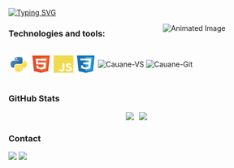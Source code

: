 [![Typing SVG](https://readme-typing-svg.demolab.com?font=Fira+Code&pause=1000&color=6793F7&width=435&lines=Hi%2C+everyone!+I'm+Cauane+Silva.;Welcome+to+my+Github+profile!+)](https://git.io/typing-svg)

<img src="https://bs.uenicdn.com/blog/wp-content/uploads/2018/04/giphy.gif" alt="Animated Image" align="right" width="200">

### Technologies and tools:

<div style="display: inline_block"><br>
  <img align="center" alt="Cauane-Python" height="35" width="40" src="https://raw.githubusercontent.com/devicons/devicon/master/icons/python/python-original.svg">
  <img align="center" alt="Cauane-HTML" height="35" width="40" src="https://raw.githubusercontent.com/devicons/devicon/master/icons/html5/html5-original.svg">
  <img align="center" alt="Cauane-Js" height="35" width="40" src="https://raw.githubusercontent.com/devicons/devicon/master/icons/javascript/javascript-plain.svg">
  <img align="center" alt="Cauane-CSS" height="35" width="40" src="https://raw.githubusercontent.com/devicons/devicon/master/icons/css3/css3-original.svg">
  <img align="center" alt="Cauane-VS" height="35" width="40" src="https://cdn.jsdelivr.net/gh/devicons/devicon/icons/vscode/vscode-original.svg">
  <img align="center" alt="Cauane-Git" height="35" width="40" src="https://cdn.jsdelivr.net/gh/devicons/devicon/icons/git/git-original.svg">
</div><br>

### GitHub Stats

<div align="center" style="display: flex; justify-content: center; gap: 10px;">
  <a href="https://github.com/ccaauu">
    <img height="195px" src="https://github-readme-stats.vercel.app/api?username=ccaauu&show_icons=true&theme=one_dark_pro&include_all_commits=true&count_private=true"/>
  </a>
  <a href="https://github.com/ccaauu">
    <img height="195px" src="https://github-readme-stats.vercel.app/api/top-langs/?username=ccaauu&layout=compact&langs_count=7&theme=one_dark_pro"/>
  </a>
</div>
    
### Contact

<div> 
  <a href="https://br.linkedin.com/in/cauane-silva-a00357325" target="_blank"><img src="https://img.shields.io/badge/-LinkedIn-%230077B5?style=for-the-badge&logo=linkedin&logoColor=white" target="_blank"></a> 
  <a href="mailto:ca321cauane@mail.com"><img src="https://img.shields.io/badge/-Gmail-%23333?style=for-the-badge&logo=gmail&logoColor=white" target="_blank"></a>
</div>
